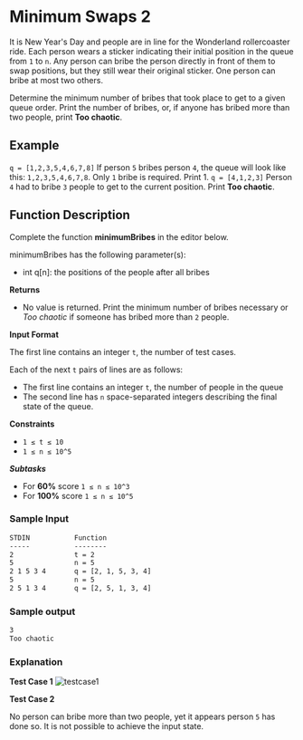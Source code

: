 <!-- ∈ --> 
# Minimum Swaps 2
It is New Year's Day and people are in line for the Wonderland rollercoaster ride. Each person wears a sticker indicating their initial position in the queue from  `1` to `n`. Any person can bribe the person directly in front of them to swap positions, but they still wear their original sticker. One person can bribe at most two others.

Determine the minimum number of bribes that took place to get to a given queue order. Print the number of bribes, or, if anyone has bribed more than two people, print **Too chaotic**.
## Example
`q = [1,2,3,5,4,6,7,8]`
If person `5` bribes person `4`, the queue will look like this: `1,2,3,5,4,6,7,8`. Only `1` bribe is required. Print 1.
`q = [4,1,2,3]`
Person `4` had to bribe `3` people to get to the current position. Print **Too chaotic**.

## Function Description

Complete the function **minimumBribes** in the editor below.

minimumBribes has the following parameter(s):

- int q[n]: the positions of the people after all bribes

**Returns**
- No value is returned. Print the minimum number of bribes necessary or *Too chaotic* if someone has bribed more than `2` people.

**Input Format**

The first line contains an integer `t`, the number of test cases.

Each of the next `t` pairs of lines are as follows:

- The first line contains an integer `t`, the number of people in the queue
- The second line has `n` space-separated integers describing the final state of the queue.

**Constraints**

   - `1 ≤ t ≤ 10`
   - `1 ≤ n ≤ 10^5`
   
***Subtasks***

   - For **60%** score `1 ≤ n ≤ 10^3`
   - For **100%** score `1 ≤ n ≤ 10^5`

### Sample Input
```html
STDIN           Function
-----           --------
2               t = 2
5               n = 5
2 1 5 3 4       q = [2, 1, 5, 3, 4]
5               n = 5
2 5 1 3 4       q = [2, 5, 1, 3, 4]
```
### Sample output
```html
3
Too chaotic
```
### Explanation
**Test Case 1**
![testcase1](image.png)

**Test Case 2**

No person can bribe more than two people, yet it appears person `5` has done so. It is not possible to achieve the input state.